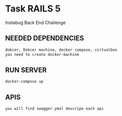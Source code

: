 # Task RAILS 5

Instabug Back End Challenge

## NEEDED DEPENDENCIES
```bash
dokcer, Dokcer machine, docker compose, virtualbox
you need to create docker-machine
```
## RUN SERVER
```bash
docker-compose up
```

## APIS
```bash
you will find swagger.ymal descripe each api
```

